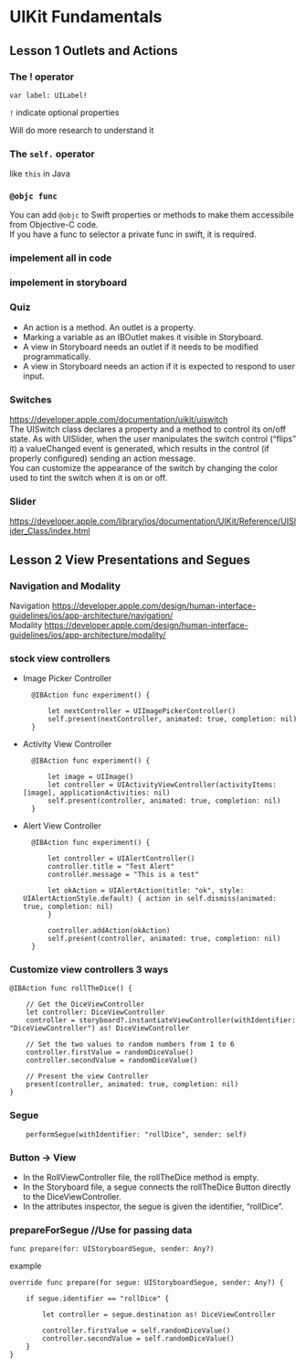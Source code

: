 # UIKit Fundamentals

## Lesson 1 Outlets and Actions

### The ! operator

    var label: UILabel!

`!` indicate optional properties

Will do more research to understand it



### The `self.` operator
like `this` in Java


### `@objc func`
You can add `@objc` to Swift properties or methods to make them accessibile from Objective-C code.  
If you have a func to selector a private func in swift, it is required.


### impelement all in code 


### impelement in storyboard

### Quiz

* An action is a method. An outlet is a property.  
* Marking a variable as an IBOutlet makes it visible in Storyboard.
* A view in Storyboard needs an outlet if it needs to be modified programmatically.
* A view in Storyboard needs an action if it is expected to respond to user input.

### Switches
https://developer.apple.com/documentation/uikit/uiswitch  
The UISwitch class declares a property and a method to control its on/off state. As with UISlider, when the user manipulates the switch control (“flips” it) a valueChanged event is generated, which results in the control (if properly configured) sending an action message.  
You can customize the appearance of the switch by changing the color used to tint the switch when it is on or off.

### Slider
https://developer.apple.com/library/ios/documentation/UIKit/Reference/UISlider_Class/index.html  


## Lesson 2 View Presentations and Segues
### Navigation and Modality
Navigation  https://developer.apple.com/design/human-interface-guidelines/ios/app-architecture/navigation/   
Modality https://developer.apple.com/design/human-interface-guidelines/ios/app-architecture/modality/  


### stock view controllers
* Image Picker Controller

        @IBAction func experiment() {

            let nextController = UIImagePickerController()
            self.present(nextController, animated: true, completion: nil)
        }
    
* Activity View Controller

        @IBAction func experiment() {

            let image = UIImage()
            let controller = UIActivityViewController(activityItems: [image], applicationActivities: nil)
            self.present(controller, animated: true, completion: nil)
        }
* Alert View Controller

        @IBAction func experiment() {

            let controller = UIAlertController()
            controller.title = "Test Alert"
            controller.message = "This is a test"

            let okAction = UIAlertAction(title: "ok", style: UIAlertActionStyle.default) { action in self.dismiss(animated: true, completion: nil)
            }

            controller.addAction(okAction)
            self.present(controller, animated: true, completion: nil)
        }

### Customize view controllers 3 ways

    @IBAction func rollTheDice() {

        // Get the DiceViewController
        let controller: DiceViewController
        controller = storyboard?.instantiateViewController(withIdentifier: "DiceViewController") as! DiceViewController

        // Set the two values to random numbers from 1 to 6
        controller.firstValue = randomDiceValue()
        controller.secondValue = randomDiceValue()

        // Present the view Controller
        present(controller, animated: true, completion: nil)
    }
    
### Segue 

        performSegue(withIdentifier: "rollDice", sender: self)

### Button -> View

* In the RollViewController file, the rollTheDice method is empty.
* In the Storyboard file, a segue connects the rollTheDice Button directly to the DiceViewController.
* In the attributes inspector, the segue is given the identifier, “rollDice”.

### prepareForSegue //Use for passing data

    func prepare(for: UIStoryboardSegue, sender: Any?)

example

    override func prepare(for segue: UIStoryboardSegue, sender: Any?) {
        
        if segue.identifier == "rollDice" {
            
            let controller = segue.destination as! DiceViewController
            
            controller.firstValue = self.randomDiceValue()
            controller.secondValue = self.randomDiceValue()
        }        
    }
